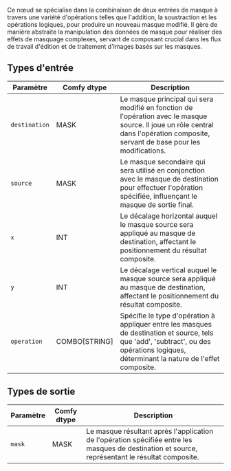 
Ce nœud se spécialise dans la combinaison de deux entrées de masque à travers une variété d'opérations telles que l'addition, la soustraction et les opérations logiques, pour produire un nouveau masque modifié. Il gère de manière abstraite la manipulation des données de masque pour réaliser des effets de masquage complexes, servant de composant crucial dans les flux de travail d'édition et de traitement d'images basés sur les masques.
## Types d'entrée

| Paramètre    | Comfy dtype | Description                                                                                                                                      |
| ------------ | ------------ | ------------------------------------------------------------------------------------------------------------------------------------------------ |
| `destination`| MASK        | Le masque principal qui sera modifié en fonction de l'opération avec le masque source. Il joue un rôle central dans l'opération composite, servant de base pour les modifications. |
| `source`     | MASK        | Le masque secondaire qui sera utilisé en conjonction avec le masque de destination pour effectuer l'opération spécifiée, influençant le masque de sortie final. |
| `x`          | INT         | Le décalage horizontal auquel le masque source sera appliqué au masque de destination, affectant le positionnement du résultat composite.       |
| `y`          | INT         | Le décalage vertical auquel le masque source sera appliqué au masque de destination, affectant le positionnement du résultat composite.         |
| `operation`  | COMBO[STRING]| Spécifie le type d'opération à appliquer entre les masques de destination et source, tels que 'add', 'subtract', ou des opérations logiques, déterminant la nature de l'effet composite. |

## Types de sortie

| Paramètre | Comfy dtype | Description                                                                 |
| --------- | ------------ | ---------------------------------------------------------------------------- |
| `mask`    | MASK        | Le masque résultant après l'application de l'opération spécifiée entre les masques de destination et source, représentant le résultat composite. |